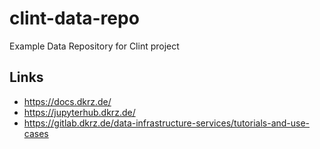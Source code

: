 # clint-data-repo
Example Data Repository for Clint project

## Links

* https://docs.dkrz.de/
* https://jupyterhub.dkrz.de/
* https://gitlab.dkrz.de/data-infrastructure-services/tutorials-and-use-cases
